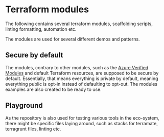 # Terraform modules

The following contains several terraform modules, scaffolding scripts, linting
formatting, automation etc.

The modules are used for several different demos and patterns.

## Secure by default

The modules, contrary to other modules, such as the [Azure Verified Modules](https://azure.github.io/Azure-Verified-Modules/indexes/terraform/) and default Terraform resources, are supposed to be secure by default. Essentially, that means everything is private by default, meaning everything public is opt-in instead of defaulting to opt-out. The modules examples are also created to be ready to use.

## Playground

As the repository is also used for testing various tools in the eco-system, there might be specific files laying around, such as stacks for terramate, terragrunt files, linting etc.
